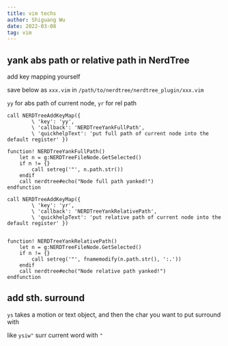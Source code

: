 ```yaml
---
title: vim techs
author: Shiguang Wu
date: 2022-03-08
tag: vim
---
```


## yank abs path or relative path in NerdTree

add key mapping yourself

save below as `xxx.vim` in `/path/to/nerdtree/nerdtree_plugin/xxx.vim`

`yy` for abs path of current node, `yr` for rel path

```vimscript
call NERDTreeAddKeyMap({
        \ 'key': 'yy',
        \ 'callback': 'NERDTreeYankFullPath',
        \ 'quickhelpText': 'put full path of current node into the default register' })

function! NERDTreeYankFullPath()
    let n = g:NERDTreeFileNode.GetSelected()
    if n != {}
        call setreg('"', n.path.str())
    endif
    call nerdtree#echo("Node full path yanked!")
endfunction

call NERDTreeAddKeyMap({
        \ 'key': 'yr',
        \ 'callback': 'NERDTreeYankRelativePath',
        \ 'quickhelpText': 'put relative path of current node into the default register' })


function! NERDTreeYankRelativePath()
    let n = g:NERDTreeFileNode.GetSelected()
    if n != {}
        call setreg('"', fnamemodify(n.path.str(), ':.'))
    endif
    call nerdtree#echo("Node relative path yanked!")
endfunction
```

## add sth. surround

`ys` takes a motion or text object, and then the char you want to put surround with

like `ysiw"` surr current word with `"`
